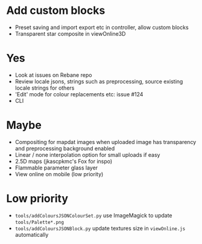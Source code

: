 # Add custom blocks
- Preset saving and import export etc in controller, allow custom blocks
- Transparent star composite in viewOnline3D

# Yes

- Look at issues on Rebane repo
- Review locale jsons, strings such as preprocessing, source existing locale strings for others
- 'Edit' mode for colour replacements etc: issue #124
- CLI

# Maybe

- Compositing for mapdat images when uploaded image has transparency and preprocessing background enabled
- Linear / none interpolation option for small uploads if easy
- 2.5D maps (jkascpkmc's Fox for inspo)
- Flammable parameter glass layer
- View online on mobile (low priority)

# Low priority

- `tools/addColoursJSONColourSet.py` use ImageMagick to update `tools/Palette*.png`
- `tools/addColoursJSONBlock.py` update textures size in `viewOnline.js` automatically
